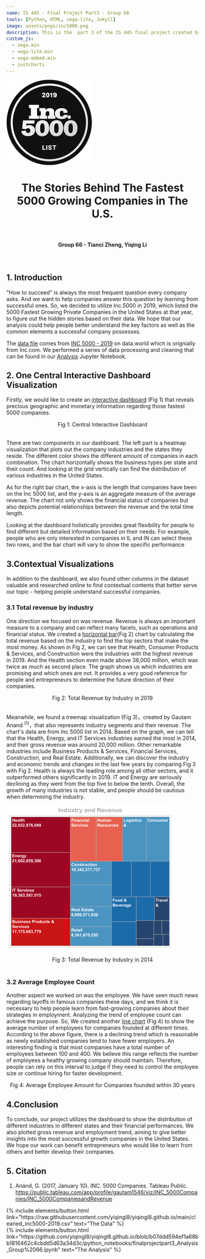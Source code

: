 ```yaml
---
name: IS 445 - Final Project Part3 - Group 66
tools: [Python, HTML, vega-lite, Jekyll]
image: assets/pngs/inc5000.png
description: This is the  part 3 of the IS 445 final project created by Group 66
custom_js:
  - vega.min
  - vega-lite.min
  - vega-embed.min
  - justcharts
---
```

![](/assets/pngs/inc50002019.png)
# <center> The Stories Behind The Fastest 5000 Growing Companies in The U.S.</center>
<br/>

#### <center> Group 66 - Tianci Zheng, Yiqing Li </center>
<br/>

## 1. Introduction
"How to succeed" is always the most frequent question every company asks. And we want to help companies answer this question by learning from successful ones. So, we decided to utilize Inc.5000 in 2019, which listed the 5000 Fastest Growing Private Companies in the United States at that year, to figure out the hidden stories based on their data. We hope that our analysis could help people better understand the key factors as well as the common elements a successful company possesses.

The [data file](https://raw.githubusercontent.com/yiqingl8/yiqingl8.github.io/main/cleaned_inc5000-2019.csv) comes from [INC 5000 - 2019](https://data.world/aurielle/inc-5000-2019) on data.world which is orignially from Inc.com.
We performed a series of data processing and cleaning that can be found in our [Analysis](https://github.com/yiqingl8/yiqingl8.github.io/blob/main/python_notebooks/finalprojectpart3_Analysis_Group%2066.ipynb) Jupyter Notebook.

## 2. One Central Interactive Dashboard Visualization


Firstly, we would like to create an [interactive dashboard](https://raw.githubusercontent.com/yiqingl8/yiqingl8.github.io/main/assets/json/centraldashboard.json) (Fig 1) that reveals precious geographic and monetary information regarding those fastest 5000 companies.

<vegachart schema-url="{{ site.baseurl }}/assets/json/centraldashboard.json" style="width: 100%"></vegachart>
<center>Fig 1: Central Interactive Dashboard </center>
<br/>

There are two components in our dashboard. The left part is a heatmap visualization that plots out the company industries and the states they reside. The different color shows the different amount of companies in each combination. 
The chart horizontally shows the business types per state and their count. And looking at the grid vertically can find the distribution of various industries in the United States. 

As for the right bar chart, the x-axis is the length that companies have been on the Inc 5000 list, and the y-axis is an aggregate measure of the average revenue. The chart not only shows the financial status of companies but also depicts potential relationships between the revenue and the total time length. 

Looking at the dashboard holistically provides great flexibility for people to find different but detailed information based on their needs. For example, people who are only interested in companies in IL and IN can select these two rows, and the bar chart will vary to show the specific performance


## 3.Contextual Visualizations
In addition to the dashboard, we also found other columns in the dataset valuable and researched online to find contextual contents that better serve our topic - helping people understand successful companies.
<br/>

### 3.1 Total revenue by industry

One direction we focused on was revenue. Revenue is always an important measure to a company and can reflect many facets, such as operations and financial status. We created a [horizontal bar](https://raw.githubusercontent.com/yiqingl8/yiqingl8.github.io/main/assets/json/contextual_1.json)(Fig 2) chart by calculating the total revenue based on the industry to find the top sectors that make the most money. 
As shown in Fig 2, we can see that Health, Consumer Products & Services, and Construction were the industries with the highest revenue in 2019. And the Health section even made above 38,000 million, which was twice as much as second place. The graph shows us which industries are promising and which ones are not. 
It provides a very good reference for people and entrepreneurs to determine the future direction of their companies.



<vegachart schema-url="{{ site.baseurl }}/assets/json/contextual_1.json" style="width: 100%"></vegachart>
<center>Fig 2: Total Revenue by Industry in 2019</center>
<br/>

Meanwhile, we found a treemap visualization (Fig 3)，created by Gautam Anand <sup>(1)</sup>，that 
also represents industry segments and their revenue. The chart's data are from Inc 5000 list in 2014. 
Based on the graph, we can tell that the Health, Energy, and IT Services industries earned the most in 2014, and their gross revenue was around 20,000 million. Other remarkable industries include Business Products & Services, Financial Services, Construction, and Real Estate. Additionally, we can discover the industry and economic trends and changes in the last few years by comparing Fig 3 with Fig 2. Health is always the leading role among all other sectors, and it outperformed others significantly in 2019. IT and Energy are seriously declining as they went from the top five to below the tenth. Overall, the growth of many industries is not stable, and people should be cautious when determining the industry. 

![](/assets/pngs/industryandrevenue.png)
<center>Fig 3: Total Revenue by Industry in 2014</center>
<br/>


### 3.2 Average Employee Count

Another aspect we worked on was the employee. 
We have seen much news regarding layoffs in famous companies these days, and we think it is necessary to help people learn from fast-growing companies about their strategies in employment. Analyzing the trend of employee count can achieve the purpose.
So, We created another [line chart](https://raw.githubusercontent.com/yiqingl8/yiqingl8.github.io/main/assets/json/contextual_2.json) (Fig 4) to show the average number of employees for companies founded at different times. 
According to the above figure, there is a declining trend which is reasonable as newly established companies tend to have fewer employers. An interesting finding is that most companies have a total number of employees between 100 and 400. We believe this range reflects the number of employees a healthy growing company should maintain. Therefore, people can rely on this interval to judge if they need to control the employee size or continue hiring for faster development.


<center><vegachart schema-url="{{ site.baseurl }}/assets/json/contextual_2.json" style="width: 100%"></vegachart></center>
<center>Fig 4: Average Employee Amount for Companies founded within 30 years </center>


## 4.Conclusion
To conclude, our project utilizes the dashboard to show the distribution of different industries in different states and their financial performances. We also plotted gross revenue and employment trend, aiming to give better insights into the most successful growth companies in the United States. We hope our work can benefit entrepreneurs who would like to learn from others and better develop their companies.

## 5. Citation
1. Anand, G. (2017, January 10). INC. 5000 Companies. Tableau Public. https://public.tableau.com/app/profile/gautam1546/viz/INC_5000Companies/INC_5000CompaniesandRevenue



<div class="left">
{% include elements/button.html link="https://raw.githubusercontent.com/yiqingl8/yiqingl8.github.io/main/cleaned_inc5000-2019.csv" text="The Data" %}
</div>

<div class="right">
{% include elements/button.html link="https://github.com/yiqingl8/yiqingl8.github.io/blob/b07ddd594ef1a68bb1816462c4cbdd5d63a34d3c/python_notebooks/finalprojectpart3_Analysis_Group%2066.ipynb" text="The Analysis" %}
</div>
